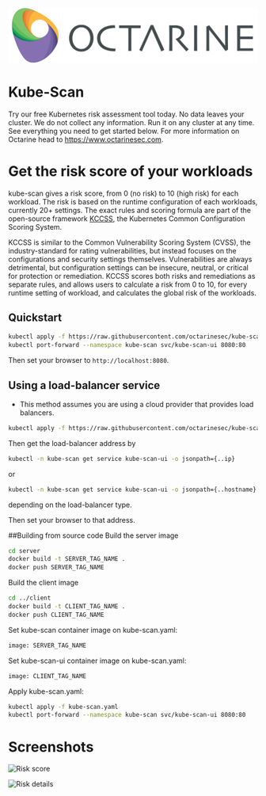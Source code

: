 
<p align="center">
  <img src="./images/octarine_logo.png">
</p>

# Kube-Scan
Try our free Kubernetes risk assessment tool today. No data leaves your cluster. We do not collect any information. Run it on any cluster at any time. See everything you need to get started below. For more information on Octarine head to https://www.octarinesec.com. 

# Get the risk score of your workloads

kube-scan gives a risk score, from 0 (no risk) to 10 (high risk) for each workload. The risk is based on the runtime configuration of each workloads, currently 20+ settings. The exact rules and scoring formula are part of the open-source framework [KCCSS](https://github.com/octarinesec/kccss), the Kubernetes Common Configuration Scoring System. 

KCCSS is similar to the Common Vulnerability Scoring System (CVSS), the industry-standard for rating vulnerabilities, but instead focuses on the configurations and security settings themselves. Vulnerabilities are always detrimental, but configuration settings can be insecure, neutral, or critical for protection or remediation. KCCSS scores both risks and remediations as separate rules, and allows users to calculate a risk from 0 to 10, for every runtime setting of workload, and calculates the global risk of the workloads.

## Quickstart
```bash
kubectl apply -f https://raw.githubusercontent.com/octarinesec/kube-scan/master/kube-scan.yaml
kubectl port-forward --namespace kube-scan svc/kube-scan-ui 8080:80
```

Then set your browser to `http://localhost:8080`.

## Using a load-balancer service
* This method assumes you are using a cloud provider that provides load balancers.
```bash
kubectl apply -f https://raw.githubusercontent.com/octarinesec/kube-scan/master/kube-scan-lb.yaml
```
Then get the load-balancer address by
```bash
kubectl -n kube-scan get service kube-scan-ui -o jsonpath={..ip}
```
or
```bash
kubectl -n kube-scan get service kube-scan-ui -o jsonpath={..hostname}
```
depending on the load-balancer type.

Then set your browser to that address.

##Building from source code
Build the server image
```bash
cd server
docker build -t SERVER_TAG_NAME .
docker push SERVER_TAG_NAME
```

Build the client image
```bash
cd ../client
docker build -t CLIENT_TAG_NAME .
docker push CLIENT_TAG_NAME
```

Set kube-scan container image on kube-scan.yaml:
```bash
image: SERVER_TAG_NAME
```

Set kube-scan-ui container image on kube-scan.yaml:
```bash
image: CLIENT_TAG_NAME
```

Apply kube-scan.yaml:
```bash
kubectl apply -f kube-scan.yaml
kubectl port-forward --namespace kube-scan svc/kube-scan-ui 8080:80
```

# Screenshots

![Risk score](https://info.octarinesec.com/hubfs/home-1.png)

![Risk details](https://info.octarinesec.com/hubfs/risk-expanded.png)
